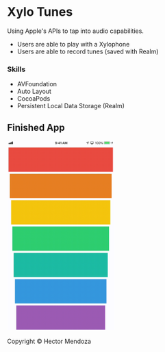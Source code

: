 # Xylo Tunes
Using Apple's APIs to tap into audio capabilities.

- Users are able to play with a Xylophone
- Users are able to record tunes (saved with Realm)

### Skills
* AVFoundation
* Auto Layout
* CocoaPods
* Persistent Local Data Storage (Realm)

## Finished App
<img src="xylotunes.gif" width="250">

Copyright © Hector Mendoza
